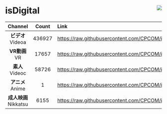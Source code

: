 # isDigital <img align="right" src="https://img.shields.io/github/last-commit/CPCOM/isDigital"/>  
  
| Channel | Count | Link |  
| :-----: | :---: | :--- |  
|**ビデオ**<br />Videoa | 436927 | https://raw.githubusercontent.com/CPCOM/isDigital/main/Videoa.txt |  
|**VR動画**<br />VR | 17657 | https://raw.githubusercontent.com/CPCOM/isDigital/main/VR.txt |  
|**素人**<br />Videoc | 58726 | https://raw.githubusercontent.com/CPCOM/isDigital/main/Videoc.txt |  
|**アニメ**<br />Anime | 1 | https://raw.githubusercontent.com/CPCOM/isDigital/main/Anime.txt |  
|**成人映画**<br />Nikkatsu | 6155 | https://raw.githubusercontent.com/CPCOM/isDigital/main/Nikkatsu.txt |  